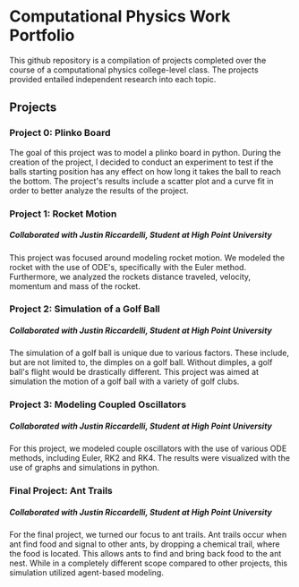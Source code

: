 # Computational Physics Work Portfolio
This github repository is a compilation of projects completed over the course of a computational physics college-level class. The projects provided entailed independent research into each topic.

## Projects

### Project 0: Plinko Board
The goal of this project was to model a plinko board in python. During the creation of the project, I decided to conduct an experiment to test if the balls starting position has any effect on how long it takes the ball to reach the bottom. The project's results include a scatter plot and a curve fit in order to better analyze the results of the project.

### Project 1: Rocket Motion
##### Collaborated with Justin Riccardelli, Student at High Point University
This project was focused around modeling rocket motion. We modeled the rocket with the use of ODE's, specifically with the Euler method. Furthermore, we analyzed the rockets distance traveled, velocity, momentum and mass of the rocket.

### Project 2: Simulation of a Golf Ball
##### Collaborated with Justin Riccardelli, Student at High Point University
The simulation of a golf ball is unique due to various factors. These include, but are not limited to, the dimples on a golf ball. Without dimples, a golf ball's flight would be drastically different. This project was aimed at simulation the motion of a golf ball with a variety of golf clubs.

### Project 3: Modeling Coupled Oscillators
##### Collaborated with Justin Riccardelli, Student at High Point University
For this project, we modeled couple oscillators with the use of various ODE methods, including Euler, RK2 and RK4. The results were visualized with the use of graphs and simulations in python.

### Final Project: Ant Trails
##### Collaborated with Justin Riccardelli, Student at High Point University
For the final project, we turned our focus to ant trails. Ant trails occur when ant find food and signal to other ants, by dropping a chemical trail, where the food is located. This allows ants to find and bring back food to the ant nest. While in a completely different scope compared to other projects, this simulation utilized agent-based modeling.
